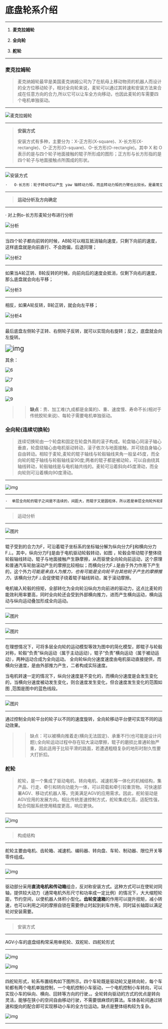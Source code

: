 # 底盘轮系介绍

------

1. **麦克拉姆轮**

2. **全向轮**
3. **舵轮**

------





### 麦克拉姆轮

>   麦克纳姆轮最早是美国麦克纳姆公司为了在航母上移动物资的机器人而设计的全方位移动轮子，相对全向轮来说，麦轮可以通过其转速和安装方法来合成在任意方向的合力,所以它可以让车全方向移动，也因此麦轮的车需要四个电机单独驱动。

****

![麦克拉姆轮](https://pics2.baidu.com/feed/fd039245d688d43f893eb2345c5a581d0ff43b2e.jpeg?token=f5df716f5fbbeffa6f0c726eca9a129e)

*****

> 
>
> **安装方式**
>
>   安装方式有多种，主要分为：X-正方形(X-square)、X-长方形(X-rectangle)、O-正方形(O-square)、O-长方形(O-rectangle)。其中 X 和 O 表示的是与四个轮子地面接触的辊子所形成的图形；正方形与长方形指的是四个轮子与地面接触点所围成的形状。 

****

![安装方式](https://gimg2.baidu.com/image_search/src=http%3A%2F%2Fwww.yahboom.com%2FPublic%2Fueditor%2Fphp%2Fupload%2Fimage%2F20190726%2F1564131324658386.png&refer=http%3A%2F%2Fwww.yahboom.com&app=2002&size=f9999,10000&q=a80&n=0&g=0n&fmt=jpeg?sec=1645169393&t=2c45afa8190730a2efb0ad93dc8c8e68)

``` c
·   O-长方形：轮子转动可以产生 yaw 轴转动力矩，而且转动力矩的力臂也比较长。是最常见的安装方式。
```



*****

> 
>
> **运动分析及方向确定**

****

  ·   对上例o-长方形麦轮分布进行分析

![分析](https://img-blog.csdnimg.cn/202105272109375.png?x-oss-process=image/watermark,type_ZmFuZ3poZW5naGVpdGk,shadow_10,text_aHR0cHM6Ly9ibG9nLmNzZG4ubmV0L3FxXzQwMzc0ODEy,size_16,color_FFFFFF,t_70#pic_center)

*****



​    当四个轮子都向前转的时候，AB轮可以相互抵消轴向速度，只剩下向前的速度，这样底盘就是向前直行、不会跑偏，后退同理；

![分析2](https://img-blog.csdnimg.cn/20210527211022547.png?x-oss-process=image/watermark,type_ZmFuZ3poZW5naGVpdGk,shadow_10,text_aHR0cHM6Ly9ibG9nLmNzZG4ubmV0L3FxXzQwMzc0ODEy,size_16,color_FFFFFF,t_70#pic_center)

****



​      如果当A轮正转、B轮反转的时候，向前向后的速度会抵消，仅剩下向右的速度，那么底盘就会向右平移；

![分析3](https://img-blog.csdnimg.cn/20210527211104187.png?x-oss-process=image/watermark,type_ZmFuZ3poZW5naGVpdGk,shadow_10,text_aHR0cHM6Ly9ibG9nLmNzZG4ubmV0L3FxXzQwMzc0ODEy,size_16,color_FFFFFF,t_70#pic_center)

****



   相反，如果A轮反转，B轮正转，就会向左平移；

![分析4](https://img-blog.csdnimg.cn/20210527211135357.png?x-oss-process=image/watermark,type_ZmFuZ3poZW5naGVpdGk,shadow_10,text_aHR0cHM6Ly9ibG9nLmNzZG4ubmV0L3FxXzQwMzc0ODEy,size_16,color_FFFFFF,t_70#pic_center)

****



   最后底盘左侧轮子正转、右侧轮子反转，就可以实现向右旋转；反之，底盘就会向左旋转。

​                                           <img src="https://i0.hdslb.com/bfs/album/e23e76ba6a782927db80303ea6ad49db5782bceb.png@518w.webp" alt="img" style="zoom:150%;" />





其余：

![6](https://img-blog.csdnimg.cn/20210527211336398.png?x-oss-process=image/watermark,type_ZmFuZ3poZW5naGVpdGk,shadow_10,text_aHR0cHM6Ly9ibG9nLmNzZG4ubmV0L3FxXzQwMzc0ODEy,size_16,color_FFFFFF,t_70#pic_center)

![7](https://img-blog.csdnimg.cn/20210527211405272.png?x-oss-process=image/watermark,type_ZmFuZ3poZW5naGVpdGk,shadow_10,text_aHR0cHM6Ly9ibG9nLmNzZG4ubmV0L3FxXzQwMzc0ODEy,size_16,color_FFFFFF,t_70#pic_center)

![8](https://img-blog.csdnimg.cn/20210527211436116.png?x-oss-process=image/watermark,type_ZmFuZ3poZW5naGVpdGk,shadow_10,text_aHR0cHM6Ly9ibG9nLmNzZG4ubmV0L3FxXzQwMzc0ODEy,size_16,color_FFFFFF,t_70#pic_center)

![9](https://img-blog.csdnimg.cn/20210527211457944.png?x-oss-process=image/watermark,type_ZmFuZ3poZW5naGVpdGk,shadow_10,text_aHR0cHM6Ly9ibG9nLmNzZG4ubmV0L3FxXzQwMzc0ODEy,size_16,color_FFFFFF,t_70#pic_center)



> >   **缺点**：贵、加工难(九成都是金属的)、重、速度慢、寿命不长(相对于传统胶轮来说)、每轮子需要电机单独驱动。



### 全向轮(**连续切换轮**)

>   连续切换轮由一个轮盘和固定在轮盘外周的滚子构成。轮盘轴心同滚子轴心垂直，轮盘绕轴心由电机驱动转动，滚子依次与地面接触，并可绕自身轴心自由转动。相较于麦轮,麦轮的辊子轴线与轮毂轴线夹角一般呈45度，而全向轮的辊子轴线与轮毂轴线呈90度;两者的辊子都是被动轮，可以自由绕其轴线转动，轮毂轴线是与电机轴共线的。麦轮可沿着斜向45度滑动，而全向轮则可沿着横向90度滑动。

------

![img](https://pic4.zhimg.com/80/083fe21a6f279c1557449b5b98e86144_hd.jpg)

------

   ``` c
   ·  单层全向轮的辊子之间是不连续的，间距大，而辊子又是圆柱体，所以若是单层全向轮外轮廓可视为多边形，并不是严格意义上的圆形，滚动时存在较大震动。故而采用两层全向轮，形成“空缺”互补.全向轮的层数越多，且辊子相互交错排列（越接近圆形），则间隙引起的震动越小，但全向轮整体厚度也会更大，质量也越大，对电机启动转矩要求也更高。所以，为了平衡震动与厚度，多数全向轮选择了两层。
   ```

------

> 
>
> 运动分析

****

![图片](https://mmbiz.qpic.cn/mmbiz_png/emUnIU9NLrh30HVVYxbsrIRgXtSeicEgFziccgoTSQGmGs7cZd1c8tUBw1OzlLZI7KA506QM8HhYyPyWx7j05RRA/640?wx_fmt=png&tp=webp&wxfrom=5&wx_lazy=1&wx_co=1)

****

辊子受到的合力为F，可沿着辊子坐标系的坐标轴分解为纵向分力F∥和横向分力F⊥。其中，纵向分力F∥是由于电机驱动轮毂转动，如图 ，轮毂会带动辊子整体绕轮毂轴线转动，辊子与地面接触产生静摩擦，从而驱使全向轮向前运动，这个原理和普通汽车轮胎滚动产生的摩擦比较相似；而横向分力F⊥是由于外力作用下产生的，这个外力*可能是来自人为推力，也有可能是全向轮平台其他轮子产生的摩擦推力*，该横向分力F⊥会促使辊子绕着辊子轴线转动，属于滚动摩擦。

电机输入轮毂的扭矩，全部转化为全向轮沿纵向方向前进的驱动力，这点比麦轮的能效利用率要高，同时全向轮还会受到外部横向推力，进而产生横向运动，横向运动与纵向运动叠加形成全向运动。

****

![图片](https://mmbiz.qpic.cn/mmbiz_png/emUnIU9NLrh30HVVYxbsrIRgXtSeicEgF801gurrib9MhwDR9pFkhoSNPbHnakJIhzLYKuhGj1GW2zAvzLkn029A/640?wx_fmt=png&tp=webp&wxfrom=5&wx_lazy=1&wx_co=1)

****

![图片](https://mmbiz.qpic.cn/mmbiz_png/emUnIU9NLrh30HVVYxbsrIRgXtSeicEgFLxfVX1IvZDruTuYZD9HicRZdBInYNoIyzPrN1gxeX02ia8v7iaA7PRJGg/640?wx_fmt=png&tp=webp&wxfrom=5&wx_lazy=1&wx_co=1)

*****

在理想情况下，可将多层全向轮的运动模型等效为图中的简化模型，即辊子与轮毂对称，轮毂“负责”纵向运动（属于主动运动），辊子“负责”横向运动（属于被动运动），两种运动合成为全向运动。 全向轮纵向分速度速度由电机驱动直接提供，而横向分速度，是由外部推力产生，二者构成实际速度。

当电机转速一定的情况下，纵向分速度是不变化的，而横向分速度是会发生变化的，当横向分速度被动发生变化，则合速度发生变化，但合速度发生变化的范围如图 ,范围是图中的蓝色线段。

------

![图片](https://mmbiz.qpic.cn/mmbiz_png/emUnIU9NLrh30HVVYxbsrIRgXtSeicEgFdr4uexUpt13jGyJaw5eV38cFU9lZSIRYNe9zesvib9Sg73hYlndGPdg/640?wx_fmt=png&tp=webp&wxfrom=5&wx_lazy=1&wx_co=1)

------

通过控制全向轮平台的轮子以不同的速度旋转，全向轮移动平台便可实现不同的运动效果。

> > 缺点：可以被横向推着走(横向无法固定)、承重不行(也可能是设计问题);全向轮运动过程中存在较大滚动摩擦，辊子的磨损比普通轮胎严重，因此适用于比较平滑的路面，若遭遇粗糙复杂的地形时耐久性要大打折扣。 





### 舵轮

> 舵轮，是一个集成了驱动电机、转向电机、减速机等一体化的机械结构，集产品、行走、牵引和转向功能为一体，可以荷载和牵引较重货物。可快速部署AGV、移动式机器人等。完美满足AGV的应用需求。因此，舵轮驱动是AGV应用的发展方向。相比传统差速控制方式，舵轮集成化高，适配性强，配合伺服系统使用精度更高，响应更快。

****

![img](https://pic1.zhimg.com/80/v2-7d6d087ab95ff6783da8800865286a28_720w.jpg)

****

> 
>
> 构成结构

****

舵轮主要由电机、齿轮箱、减速机、编码器、转向盘、车轮、制动器、限位开关等零件组成。

****

![img](https://pic3.zhimg.com/80/v2-98bea79e012084a9dc8279a1e8d5487a_720w.jpg)

****

驱动部分采用**直流电机和传动箱**组合，反对称安装方式。这种方式可以在使轮对同轴，提供较大动力（通常电机外形尺寸和功率成一定比例）的情况下，大大缩短轮距，节约空间，以使机器人体积小型化。**齿轮变速箱**的作用可以提升扭矩，减小转速，也可以利用之间的摩擦自锁在需要停止时起到刹车作用，同时延长轴距以满足轮对安装需要。

****

> 
>
> 安装方式

****

AGV小车的底盘结构常采用单舵轮、双舵轮、四舵轮形式

****



![img](https://i0.hdslb.com/bfs/album/7272ea7181292cfc3dcaaaf221cd0533a5fabc6c.png@518w.webp)

![img](https://i0.hdslb.com/bfs/album/376fcbc662602d5958cf407b1feb3909ca85af7b.png@518w.webp)

****

四舵轮形式，轮系布置结构如下图所示。四个车轮既是驱动轮又是转向轮，每个车轮都有两个电机单独控制，一个电机控制小车驱动，一个电机控制小车转向，可以实现小车的纵向、横向、回转等方向的行驶，。全轮转向驱动的方式的优点是转向灵活，能够在狭小的空间自由移动行驶，不需要很麻烦的算法。车体各轮间通过转速和旋向的配合即可实现移动小车的全方位运动。缺点是整体结构较为复杂。

![img](https://pic1.zhimg.com/80/v2-8afdb115eb119f9ac2bb27fcc5b2b0b8_720w.jpg)

****

